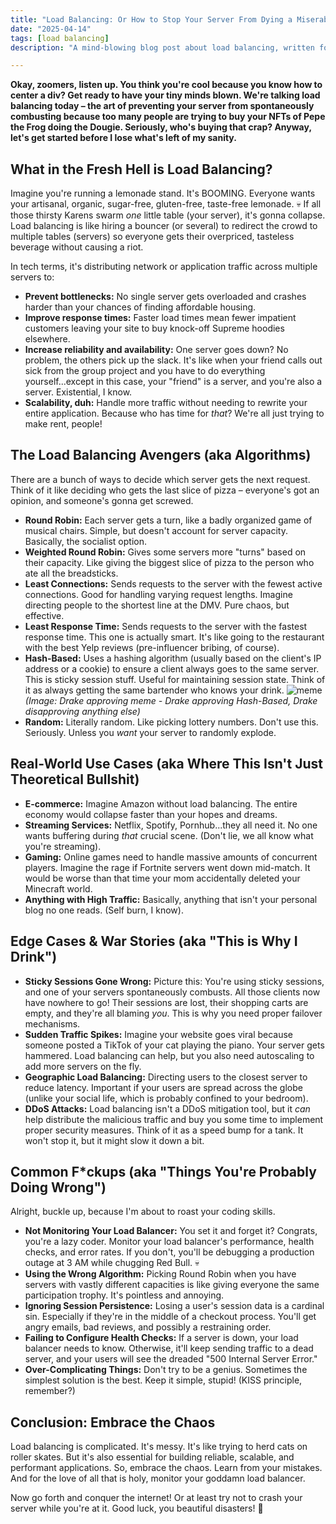 ```yaml
---
title: "Load Balancing: Or How to Stop Your Server From Dying a Miserable Death (Like Your Tamagotchi)"
date: "2025-04-14"
tags: [load balancing]
description: "A mind-blowing blog post about load balancing, written for chaotic Gen Z engineers who probably didn't read the description anyway."

---
```


**Okay, zoomers, listen up. You think you're cool because you know how to center a div? Get ready to have your tiny minds blown. We're talking load balancing today – the art of preventing your server from spontaneously combusting because too many people are trying to buy your NFTs of Pepe the Frog doing the Dougie. Seriously, who's buying that crap? Anyway, let's get started before I lose what's left of my sanity.**

## What in the Fresh Hell is Load Balancing?

Imagine you're running a lemonade stand. It's BOOMING. Everyone wants your artisanal, organic, sugar-free, gluten-free, taste-free lemonade. 💀 If all those thirsty Karens swarm *one* little table (your server), it's gonna collapse. Load balancing is like hiring a bouncer (or several) to redirect the crowd to multiple tables (servers) so everyone gets their overpriced, tasteless beverage without causing a riot.

In tech terms, it's distributing network or application traffic across multiple servers to:

*   **Prevent bottlenecks:** No single server gets overloaded and crashes harder than your chances of finding affordable housing.
*   **Improve response times:** Faster load times mean fewer impatient customers leaving your site to buy knock-off Supreme hoodies elsewhere.
*   **Increase reliability and availability:** One server goes down? No problem, the others pick up the slack. It's like when your friend calls out sick from the group project and you have to do everything yourself...except in this case, your "friend" is a server, and you're also a server. Existential, I know.
*   **Scalability, duh:** Handle more traffic without needing to rewrite your entire application. Because who has time for *that*? We're all just trying to make rent, people!

## The Load Balancing Avengers (aka Algorithms)

There are a bunch of ways to decide which server gets the next request. Think of it like deciding who gets the last slice of pizza – everyone's got an opinion, and someone's gonna get screwed.

*   **Round Robin:** Each server gets a turn, like a badly organized game of musical chairs. Simple, but doesn't account for server capacity. Basically, the socialist option.
*   **Weighted Round Robin:** Gives some servers more "turns" based on their capacity. Like giving the biggest slice of pizza to the person who ate all the breadsticks.
*   **Least Connections:** Sends requests to the server with the fewest active connections. Good for handling varying request lengths. Imagine directing people to the shortest line at the DMV. Pure chaos, but effective.
*   **Least Response Time:** Sends requests to the server with the fastest response time. This one is actually smart. It's like going to the restaurant with the best Yelp reviews (pre-influencer bribing, of course).
*   **Hash-Based:** Uses a hashing algorithm (usually based on the client's IP address or a cookie) to ensure a client always goes to the same server. This is sticky session stuff. Useful for maintaining session state. Think of it as always getting the same bartender who knows your drink.
    ![meme](https://i.imgflip.com/710895.jpg)
    *(Image: Drake approving meme - Drake approving Hash-Based, Drake disapproving anything else)*
*   **Random:** Literally random. Like picking lottery numbers. Don't use this. Seriously. Unless you *want* your server to randomly explode.

## Real-World Use Cases (aka Where This Isn't Just Theoretical Bullshit)

*   **E-commerce:** Imagine Amazon without load balancing. The entire economy would collapse faster than your hopes and dreams.
*   **Streaming Services:** Netflix, Spotify, Pornhub...they all need it. No one wants buffering during *that* crucial scene. (Don't lie, we all know what you're streaming).
*   **Gaming:** Online games need to handle massive amounts of concurrent players. Imagine the rage if Fortnite servers went down mid-match. It would be worse than that time your mom accidentally deleted your Minecraft world.
*   **Anything with High Traffic:** Basically, anything that isn't your personal blog no one reads. (Self burn, I know).

## Edge Cases & War Stories (aka "This is Why I Drink")

*   **Sticky Sessions Gone Wrong:** Picture this: You're using sticky sessions, and one of your servers spontaneously combusts. All those clients now have nowhere to go! Their sessions are lost, their shopping carts are empty, and they're all blaming *you*. This is why you need proper failover mechanisms.
*   **Sudden Traffic Spikes:** Imagine your website goes viral because someone posted a TikTok of your cat playing the piano. Your server gets hammered. Load balancing can help, but you also need autoscaling to add more servers on the fly.
*   **Geographic Load Balancing:** Directing users to the closest server to reduce latency. Important if your users are spread across the globe (unlike your social life, which is probably confined to your bedroom).
*   **DDoS Attacks:** Load balancing isn't a DDoS mitigation tool, but it *can* help distribute the malicious traffic and buy you some time to implement proper security measures. Think of it as a speed bump for a tank. It won't stop it, but it might slow it down a bit.

## Common F\*ckups (aka "Things You're Probably Doing Wrong")

Alright, buckle up, because I'm about to roast your coding skills.

*   **Not Monitoring Your Load Balancer:** You set it and forget it? Congrats, you're a lazy coder. Monitor your load balancer's performance, health checks, and error rates. If you don't, you'll be debugging a production outage at 3 AM while chugging Red Bull. 💀
*   **Using the Wrong Algorithm:** Picking Round Robin when you have servers with vastly different capacities is like giving everyone the same participation trophy. It's pointless and annoying.
*   **Ignoring Session Persistence:** Losing a user's session data is a cardinal sin. Especially if they're in the middle of a checkout process. You'll get angry emails, bad reviews, and possibly a restraining order.
*   **Failing to Configure Health Checks:** If a server is down, your load balancer needs to know. Otherwise, it'll keep sending traffic to a dead server, and your users will see the dreaded "500 Internal Server Error."
*   **Over-Complicating Things:** Don't try to be a genius. Sometimes the simplest solution is the best. Keep it simple, stupid! (KISS principle, remember?)

## Conclusion: Embrace the Chaos

Load balancing is complicated. It's messy. It's like trying to herd cats on roller skates. But it's also essential for building reliable, scalable, and performant applications. So, embrace the chaos. Learn from your mistakes. And for the love of all that is holy, monitor your goddamn load balancer.

Now go forth and conquer the internet! Or at least try not to crash your server while you're at it. Good luck, you beautiful disasters! 🙏
